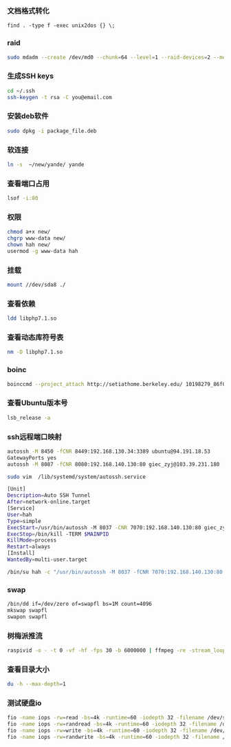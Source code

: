 ### 文档格式转化
```
find . -type f -exec unix2dos {} \;
```
### raid
```bash
sudo mdadm --create /dev/md0 --chunk=64 --level=1 --raid-devices=2 --metadata=0.90 /dev/sda6 /dev/sdb8
```
### 生成SSH keys
```bash
cd ~/.ssh
ssh-keygen -t rsa -C you@email.com
```

### 安装deb软件
```bash
sudo dpkg -i package_file.deb
```

### 软连接
```bash
ln -s  ~/new/yande/ yande
```

### 查看端口占用
```bash
lsof -i:80
```

### 权限
```bash
chmod a+x new/
chgrp www-data new/
chown hah new/
usermod -g www-data hah
```

### 挂载
```bash
mount //dev/sda8 ./
```

### 查看依赖
```bash
ldd libphp7.1.so
```
### 查看动态库符号表
```bash
nm -D libphp7.1.so
```

### boinc
```bash
boinccmd --project_attach http://setiathome.berkeley.edu/ 10198279_86f0cb8820edf9b00bc22ae27c1d2de8
```

### 查看Ubuntu版本号
```bash
lsb_release -a
```
### ssh远程端口映射
```bash
autossh -M 8450 -fCNR 8449:192.168.130.34:3389 ubuntu@94.191.18.53
GatewayPorts yes
autossh -M 8087 -fCNR 8080:192.168.140.130:80 giec_zyj@103.39.231.180 -p 6821

sudo vim  /lib/systemd/system/autossh.service

[Unit]
Description=Auto SSH Tunnel
After=network-online.target
[Service]
User=hah
Type=simple
ExecStart=/usr/bin/autossh -M 8037 -CNR 7070:192.168.140.130:80 giec_zyj@103.39.231.180 -p 6821 -i /home/hah/.ssh/id_rsa
ExecStop=/bin/kill -TERM $MAINPID
KillMode=process
Restart=always
[Install]
WantedBy=multi-user.target

/bin/su hah -c "/usr/bin/autossh -M 8037 -fCNR 7070:192.168.140.130:80 giec_zyj@103.39.231.180 -p 6821 -i /home/hah/.ssh/id_rsa"
```
### swap
```bash
/bin/dd if=/dev/zero of=swapfl bs=1M count=4096
mkswap swapfl
swapon swapfl
```

### 树梅派推流
```bash
raspivid -o - -t 0 -vf -hf -fps 30 -b 6000000 | ffmpeg -re -stream_loop -1  -f h264 -i - -vcodec copy  -f flv  "rtmp://192.168.131.81:1935/stream/cam"
```

### 查看目录大小
```bash
du -h --max-depth=1
```

### 测试硬盘io
```bash
fio -name iops -rw=read -bs=4k -runtime=60 -iodepth 32 -filename /dev/sda6 -ioengine libaio -direct=1
fio -name iops -rw=randread -bs=4k -runtime=60 -iodepth 32 -filename /dev/sda6 -ioengine libaio -direct=1
fio -name iops -rw=write -bs=4k -runtime=60 -iodepth 32 -filename /dev/sda6 -ioengine libaio -direct=1
fio -name iops -rw=randwrite -bs=4k -runtime=60 -iodepth 32 -filename /dev/sda6 -ioengine libaio -direct=1
```